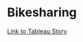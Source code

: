# Bikesharing

[Link to Tableau Story](https://public.tableau.com/shared/G9HHDW6Y9?:display_count=n&:origin=viz_share_link)

